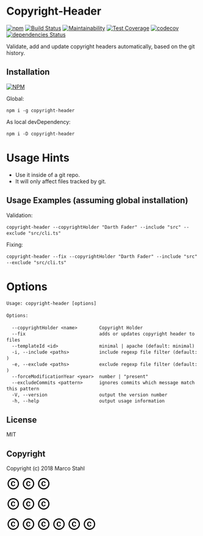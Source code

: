 # Copyright-Header 


[![npm](https://img.shields.io/npm/v/copyright-header.svg)](https://www.npmjs.com/package/copyright-header)
[![Build Status](https://travis-ci.org/shybyte/copyright-header.svg?branch=master)](https://travis-ci.org/shybyte/copyright-header)
[![Maintainability](https://api.codeclimate.com/v1/badges/86720e1fb8a232106f13/maintainability)](https://codeclimate.com/github/shybyte/copyright-header/maintainability)
[![Test Coverage](https://api.codeclimate.com/v1/badges/86720e1fb8a232106f13/test_coverage)](https://codeclimate.com/github/shybyte/copyright-header/test_coverage)
[![codecov](https://codecov.io/gh/shybyte/copyright-header/branch/master/graph/badge.svg)](https://codecov.io/gh/shybyte/copyright-header)
[![dependencies Status](https://david-dm.org/shybyte/copyright-header/status.svg)](https://david-dm.org/shybyte/copyright-header)


Validate, add and update copyright headers automatically, based on the git history.


## Installation

[![NPM](https://nodei.co/npm/copyright-header.png)](https://www.npmjs.com/package/copyright-header)

Global:
   
    npm i -g copyright-header
    
As local devDependency:
   
    npm i -D copyright-header
    
# Usage Hints

* Use it inside of a git repo.
* It will only affect files tracked by git.
   
## Usage Examples (assuming global installation)

Validation:

    copyright-header --copyrightHolder "Darth Fader" --include "src" --exclude "src/cli.ts"

Fixing:

    copyright-header --fix --copyrightHolder "Darth Fader" --include "src" --exclude "src/cli.ts"


# Options

    Usage: copyright-header [options]
  
    Options:
  
      --copyrightHolder <name>        Copyright Holder
      --fix                           adds or updates copyright header to files
      --templateId <id>               minimal | apache (default: minimal)
      -i, --include <paths>           include regexp file filter (default: )
      -e, --exclude <paths>           exclude regexp file filter (default: )
      --forceModificationYear <year>  number | "present"
      --excludeCommits <pattern>      ignores commits which message match this pattern
      -V, --version                   output the version number
      -h, --help                      output usage information



## License

MIT

## Copyright

Copyright (c) 2018 Marco Stahl


![docs/copyright.png](docs/copyright.png)
![.//docs/copyright.png](./docs/copyright.png)
![/docs/copyright.png](/docs/copyright.png)

![copyright.png](copyright.png)
![./copyright.png](./copyright.png)
![/docs/copyright.png](/copyright.png)

<img src="docs/copyright.png">
<img src="./docs/copyright.png">
<img src="/docs/copyright.png">

<img src="copyright.png">
<img src="./copyright.png">
<img src="/copyright.png">
